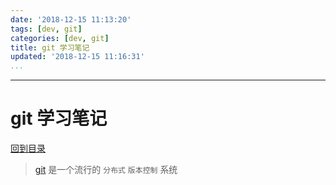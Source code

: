 ```yaml
---
date: '2018-12-15 11:13:20'
tags: [dev, git]
categories: [dev, git]
title: git 学习笔记
updated: '2018-12-15 11:16:31'
...
```

---
# git 学习笔记
<!-- MarkdownTOC -->

<!-- /MarkdownTOC -->
[回到目录](./index.md)

> [git][] 是一个流行的 `分布式` `版本控制` 系统

[git]:https://git-scm.com/book/zh/v2/%E8%B5%B7%E6%AD%A5-%E5%85%B3%E4%BA%8E%E7%89%88%E6%9C%AC%E6%8E%A7%E5%88%B6
